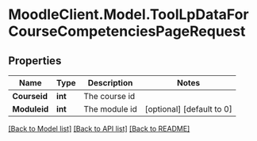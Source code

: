 # MoodleClient.Model.ToolLpDataForCourseCompetenciesPageRequest

## Properties

Name | Type | Description | Notes
------------ | ------------- | ------------- | -------------
**Courseid** | **int** | The course id | 
**Moduleid** | **int** | The module id | [optional] [default to 0]

[[Back to Model list]](../README.md#documentation-for-models) [[Back to API list]](../README.md#documentation-for-api-endpoints) [[Back to README]](../README.md)

